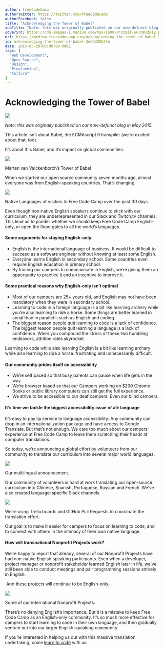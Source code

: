 ```yaml
---
author: freeCodeCamp
authorTwitter: https://twitter.com/freeCodeCamp
authorFacebook: false
title: "Acknowledging the Tower of Babel"
subTitle: "Note: this was originally published on our now-defunct blog in May 2015...."
coverSrc: https://cdn-images-1.medium.com/max/1600/0*cz8iT-yHCN8JZNiZ.png
url: https://medium.freecodecamp.org/acknowledging-the-tower-of-babel-3ed6328675b
id: acknowledging-the-tower-of-babel-3ed6328675b
date: 2015-05-29T00:00:00.000Z
tags: [
  "Web Development",
  "Open Source",
  "Design",
  "Programming",
  "Culture"
]
---
```

# Acknowledging the Tower of Babel



![](https://cdn-images-1.medium.com/max/1600/0*cz8iT-yHCN8JZNiZ.png)



_Note: this was originally published on our now-defunct blog in May 2015._

This article isn’t about Babel, the ECMAscript 6 transpiler (we’re excited about that, too).  

It’s about this Babel, and it’s impact on global communities:



![](https://cdn-images-1.medium.com/max/1600/0*7h9mM57ctvPZvHv7.jpg)

Marten van Valckenborch’s Tower of Babel



When we started our open source community seven months ago, almost everyone was from English-speaking countries. That’s changing:



![](https://cdn-images-1.medium.com/max/1600/0*HgVFl8cpXzEpctDj.png)

Native Languages of visitors to Free Code Camp over the past 30 days.



Even though non-native English speakers continue to stick with our curriculum, they are underrepresented in our Slack and Twitch.tv channels. This lead us to ponder whether we should keep Free Code Camp English-only, or open the flood gates to all the world’s languages.

#### Some arguments for staying English-only:

*   English is the international language of business. It would be difficult to succeed as a software engineer without knowing at least some English.
*   Everyone learns English in secondary school. Some countries even require English education in primary school.
*   By forcing our campers to communicate in English, we’re giving them an opportunity to practice it and an incentive to improve it.

#### Some practical reasons why English-only isn’t optimal

*   Most of our campers are 25+ years old, and English may not have been mandatory when they were in secondary school.
*   Learning to code in a foreign language is a bit like learning archery while you’re also learning to ride a horse. Some things are better learned in serial than in parallel — such as English and coding.
*   The biggest reason people quit learning to code is a lack of confidence. The biggest reason people quit learning a language is a lack of confidence. When you compound the stress of these two humbling endeavors, attrition rates skyrocket.

Learning to code while also learning English is a bit like learning archery while also learning to ride a horse: frustrating and unnecessarily difficult.

#### Our community prides itself on accessibility

*   We’re self paced so that busy parents can pause when life gets in the way.
*   We’re browser based so that our Campers working on $200 Chrome Books or public library computers can still get the full experience.
*   We strive to be accessible to our deaf campers. Even our blind campers.

#### It’s time we tackle the biggest accessibility issue of all: language

It’s easy to pay lip service to language accessibility. Any community can drop in an internationalization package and have access to Google Translate. But that’s not enough. We care too much about our campers’ experience at Free Code Camp to leave them scratching their heads at computer translations.  

So today, we’re announcing a global effort by volunteers from our community to translate our curriculum into several major world languages.



![](https://cdn-images-1.medium.com/max/1600/0*LcYayX9Rg4AaDgjg.png)

Our multilingual announcement.



Our community of volunteers is hard at work translating our open-source curriculum into Chinese, Spanish, Portuguese, Russian and French. We’ve also created language-specific Slack channels.



![](https://cdn-images-1.medium.com/max/1600/0*AycUA2dkPtIgGqzX.png)

We’re using Trello boards and GitHub Pull Requests to coordinate the translation effort.



Our goal is to make it easier for campers to focus on learning to code, and to connect with others in the intimacy of their own native language.

#### How will transnational Nonprofit Projects work?

We’re happy to report that already, several of our Nonprofit Projects have had non-native English speaking participants. Even when a developer, project manager or nonprofit stakeholder learned English later in life, we’ve still been able to conduct meetings and pair programming sessions entirely in English.  

 And these projects will continue to be English-only.



![](https://cdn-images-1.medium.com/max/1600/0*ZNGtYH_x1vb0OZPl.png)

Some of our international Nonprofit Projects.



There’s no denying English’s importance. But it is a mistake to keep Free Code Camp as an English-only community. It’s so much more effective for campers to start learning to code in their own language, and then gradually venture out into our larger English-speaking community.  

If you’re interested in helping us out with this massive translation undertaking, come [learn to code](http://freecodecamp.com/) with us.








